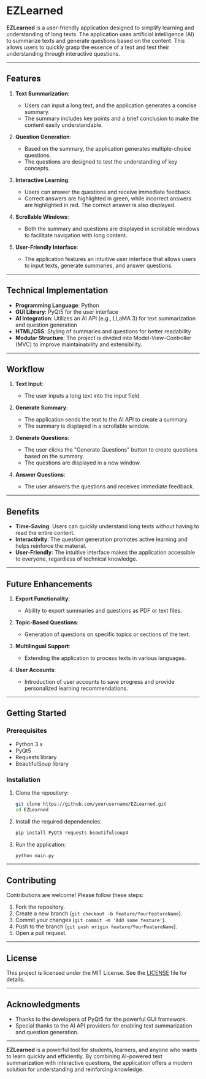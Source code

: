 # **EZLearned**

**EZLearned** is a user-friendly application designed to simplify learning and understanding of long texts. The application uses artificial intelligence (AI) to summarize texts and generate questions based on the content. This allows users to quickly grasp the essence of a text and test their understanding through interactive questions.

---

## **Features**

1. **Text Summarization**:
   - Users can input a long text, and the application generates a concise summary.
   - The summary includes key points and a brief conclusion to make the content easily understandable.

2. **Question Generation**:
   - Based on the summary, the application generates multiple-choice questions.
   - The questions are designed to test the understanding of key concepts.

3. **Interactive Learning**:
   - Users can answer the questions and receive immediate feedback.
   - Correct answers are highlighted in green, while incorrect answers are highlighted in red. The correct answer is also displayed.

4. **Scrollable Windows**:
   - Both the summary and questions are displayed in scrollable windows to facilitate navigation with long content.

5. **User-Friendly Interface**:
   - The application features an intuitive user interface that allows users to input texts, generate summaries, and answer questions.

---

## **Technical Implementation**

- **Programming Language**: Python
- **GUI Library**: PyQt5 for the user interface
- **AI Integration**: Utilizes an AI API (e.g., LLaMA 3) for text summarization and question generation
- **HTML/CSS**: Styling of summaries and questions for better readability
- **Modular Structure**: The project is divided into Model-View-Controller (MVC) to improve maintainability and extensibility.

---

## **Workflow**

1. **Text Input**:
   - The user inputs a long text into the input field.

2. **Generate Summary**:
   - The application sends the text to the AI API to create a summary.
   - The summary is displayed in a scrollable window.

3. **Generate Questions**:
   - The user clicks the "Generate Questions" button to create questions based on the summary.
   - The questions are displayed in a new window.

4. **Answer Questions**:
   - The user answers the questions and receives immediate feedback.

---

## **Benefits**

- **Time-Saving**: Users can quickly understand long texts without having to read the entire content.
- **Interactivity**: The question generation promotes active learning and helps reinforce the material.
- **User-Friendly**: The intuitive interface makes the application accessible to everyone, regardless of technical knowledge.

---

## **Future Enhancements**

1. **Export Functionality**:
   - Ability to export summaries and questions as PDF or text files.

2. **Topic-Based Questions**:
   - Generation of questions on specific topics or sections of the text.

3. **Multilingual Support**:
   - Extending the application to process texts in various languages.

4. **User Accounts**:
   - Introduction of user accounts to save progress and provide personalized learning recommendations.

---

## **Getting Started**

### **Prerequisites**

- Python 3.x
- PyQt5
- Requests library
- BeautifulSoup library

### **Installation**

1. Clone the repository:
   ```bash
   git clone https://github.com/yourusername/EZLearned.git
   cd EZLearned
   ```

2. Install the required dependencies:
   ```bash
   pip install PyQt5 requests beautifulsoup4
   ```

3. Run the application:
   ```bash
   python main.py
   ```

---

## **Contributing**

Contributions are welcome! Please follow these steps:

1. Fork the repository.
2. Create a new branch (`git checkout -b feature/YourFeatureName`).
3. Commit your changes (`git commit -m 'Add some feature'`).
4. Push to the branch (`git push origin feature/YourFeatureName`).
5. Open a pull request.

---

## **License**

This project is licensed under the MIT License. See the [LICENSE](LICENSE) file for details.

---

## **Acknowledgments**

- Thanks to the developers of PyQt5 for the powerful GUI framework.
- Special thanks to the AI API providers for enabling text summarization and question generation.

---


**EZLearned** is a powerful tool for students, learners, and anyone who wants to learn quickly and efficiently. By combining AI-powered text summarization with interactive questions, the application offers a modern solution for understanding and reinforcing knowledge.
